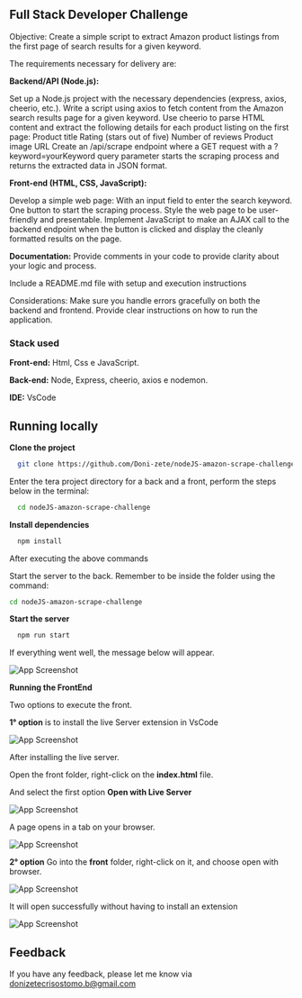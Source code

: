 ## Full Stack Developer Challenge
Objective: Create a simple script to extract Amazon product listings from the first page of search results for a given keyword.

The requirements necessary for delivery are:

**Backend/API (Node.js):**

Set up a Node.js project with the necessary dependencies (express, axios, cheerio, etc.).
Write a script using axios to fetch content from the Amazon search results page for a given keyword.
Use cheerio to parse HTML content and extract the following details for each product listing on the first page:
Product title
Rating (stars out of five)
Number of reviews
Product image URL
Create an /api/scrape endpoint where a GET request with a ?keyword=yourKeyword query parameter starts the scraping process and returns the extracted data in JSON format.

**Front-end (HTML, CSS, JavaScript):**

Develop a simple web page: 
With an input field to enter the search keyword.
One button to start the scraping process.
Style the web page to be user-friendly and presentable.
Implement JavaScript to make an AJAX call to the backend endpoint when the button is clicked and display the cleanly formatted results on the page.

**Documentation:**
Provide comments in your code to provide clarity about your logic and process.

Include a README.md file with setup and execution instructions

Considerations:
Make sure you handle errors gracefully on both the backend and frontend.
Provide clear instructions on how to run the application.

### Stack used

**Front-end:** Html, Css e JavaScript.

**Back-end:** Node, Express, cheerio, axios e nodemon.

**IDE:** VsCode


## Running locally

**Clone the project**

```bash
  git clone https://github.com/Doni-zete/nodeJS-amazon-scrape-challenge.git
```


Enter the tera project directory for a back and a front, perform the steps below in the terminal:

```bash
  cd nodeJS-amazon-scrape-challenge
```
**Install dependencies**

```bash
  npm install
```


After executing the above commands


Start the server to the back. Remember to be inside the folder using the command:

```bash
cd nodeJS-amazon-scrape-challenge
```
**Start the server**
```bash
  npm run start
```

If everything went well, the message below will appear.

![App Screenshot](https://blogger.googleusercontent.com/img/a/AVvXsEgQq1CULe2KvoMOvCuH-1CBNkkNxu-An8ad6tnAJc4eIOH1aZ-3ZuGZE_5oLb3bjFKK44DG96K31BvtLxHBnqwZ_bZ3f4B4bMrkCOrq3bXL0P4E3QzVMxTHQwMZZwouFdwZy4Z1Zm36It4CQs259GTHX2zncpMzCy-pRamoSiug8H0yDN6HPr6i-K4oHzw=w566-h260)



**Running the FrontEnd**

Two options to execute the front.

**1° option** is to install the live Server extension in VsCode

![App Screenshot](https://blogger.googleusercontent.com/img/a/AVvXsEgjLO2gC9zYdjrx2rNYffL5ph7U8NKssWZ9s_czAWgagps0YJpfKXMdiNDHXQZu06hAwGot0JzIkJkg9mxZDEsL8cP9LioTn5P2Ud1Uwq2R5U4QIqVOBwL4uVy69BIr6Skz3Uiz-fZYcS56CdwVqipU1xzFDvQpPsbxpZ_Oe-aTgCDWLk6QYDWXqYFxhmo=w388-h403)

After installing the live server.

Open the front folder, right-click on the **index.html** file.

And select the first option **Open with Live Server**

![App Screenshot](https://blogger.googleusercontent.com/img/a/AVvXsEjNdiQoPkNjw8qNJpIzKhNiLH_Aqs5_JiimVfhpuq1pymv5D_QgxFLyF3JdvCTXT2lTbp72fnQlJ3n2-_hc45BAKQ8c__jSNS5yuSXnuerCLFx-m30wDJfwImAnEkUKE7XUeoJ7JaXMzZgZuanwQRYiUc8N-GV5m_OwNUKq4phXFd1LXx0wL5PcPoRls98)


A page opens in a tab on your browser.


![App Screenshot](https://blogger.googleusercontent.com/img/a/AVvXsEjIWXmfqHGPhFMxupxYKOBO9AwfXoXttrBBeEzTe-uEarHEbdeWnHC07tdhdC3Klf5ysg57Ci2vsYzJUhnIL9120bdgw0EES7dCsZyHMBF0cFGxU9wzeFtz7Pn7-0vKJzF7E_M5l7AThwc7HmRiAbGG3sK9x8gyzAHL34SYAXFltOghgrdN5OAcmwYt_Ow=w623-h314)


**2° option**
Go into the **front** folder, right-click on it, and choose open with browser.


![App Screenshot](https://blogger.googleusercontent.com/img/a/AVvXsEhFc0IpjQ1nSomlVZ6GrPhC9pXGbXzb_HPhHW_WWTPpGvWnHssBKTddi_R1_i9jh5ldgDQtW-0LUfq26Jr0KiisK59G0k4WVhxeDMLlRLF_d86qb4VEpKGyDu_M4n6T_6JY7tfZDe8UPz9RtyBctLTnzA0K1I3RjWEkaw6f2gtbBJLZ2GtIh27u7y8whT8=w416-h350
)

It will open successfully without having to install an extension

![App Screenshot](https://blogger.googleusercontent.com/img/a/AVvXsEjIWXmfqHGPhFMxupxYKOBO9AwfXoXttrBBeEzTe-uEarHEbdeWnHC07tdhdC3Klf5ysg57Ci2vsYzJUhnIL9120bdgw0EES7dCsZyHMBF0cFGxU9wzeFtz7Pn7-0vKJzF7E_M5l7AThwc7HmRiAbGG3sK9x8gyzAHL34SYAXFltOghgrdN5OAcmwYt_Ow=w623-h314)









## Feedback

If you have any feedback, please let me know via donizetecrisostomo.b@gmail.com
